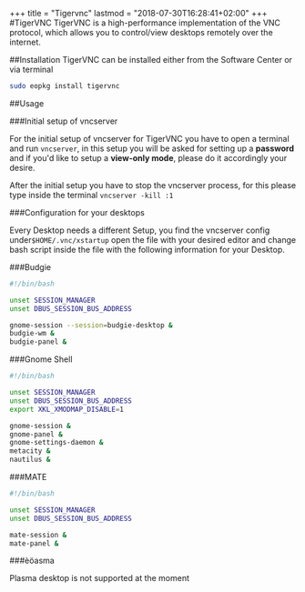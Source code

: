 +++
title = "Tigervnc"
lastmod = "2018-07-30T16:28:41+02:00"
+++
#TigerVNC
TigerVNC is a high-performance implementation of the VNC protocol, which allows you to control/view desktops remotely over the internet.

##Installation
TigerVNC can be installed either from the Software Center or via terminal

``` bash
sudo eopkg install tigervnc
```

##Usage 

###Initial setup of vncserver

For the initial setup of vncserver for TigerVNC you have to open a terminal and run `vncserver`, in this setup you will be asked for setting up a **password** and if you'd like to setup a **view-only mode**, please do it accordingly your desire.

After the initial setup you have to stop the vncserver process, for this please type inside the terminal `vncserver -kill :1`

###Configuration for your desktops

Every Desktop needs a different Setup, you find the vncserver config under`$HOME/.vnc/xstartup` open the file with your desired editor and change bash script inside the file with the following information for your Desktop.

###Budgie

``` bash
#!/bin/bash

unset SESSION_MANAGER
unset DBUS_SESSION_BUS_ADDRESS

gnome-session --session=budgie-desktop &
budgie-wm &
budgie-panel &
```

###Gnome Shell

``` bash
#!/bin/bash

unset SESSION_MANAGER
unset DBUS_SESSION_BUS_ADDRESS
export XKL_XMODMAP_DISABLE=1

gnome-session &
gnome-panel &
gnome-settings-daemon &
metacity &
nautilus &
```
###MATE

``` bash
#!/bin/bash

unset SESSION_MANAGER
unset DBUS_SESSION_BUS_ADDRESS

mate-session &
mate-panel &
```

###èöasma

Plasma desktop is not supported at the moment
